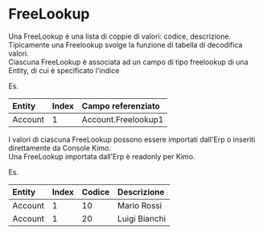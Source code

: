 # FreeLookup

Una FreeLookup è una lista di coppie di valori: codice, descrizione.  
Tipicamente una Freelookup svolge la funzione di tabella di decodifica valori.  
Ciascuna FreeLookup è associata ad un campo di tipo freelookup di una Entity, di cui è specificato l'indice 

Es. 

| Entity | Index | Campo referenziato |
| :--- | :--- | :--- |
| Account | 1 | Account.Freelookup1 |

I valori di ciascuna FreeLookup possono essere importati dall'Erp o inseriti direttamente da Console Kimo.  
Una FreeLookup importata dall'Erp è readonly per Kimo.

Es.

| Entity | Index | Codice | Descrizione |
| :--- | :--- | :--- | :--- |
| Account | 1 | 10 | Mario Rossi |
| Account | 1 | 20 | Luigi Bianchi |

  
  


